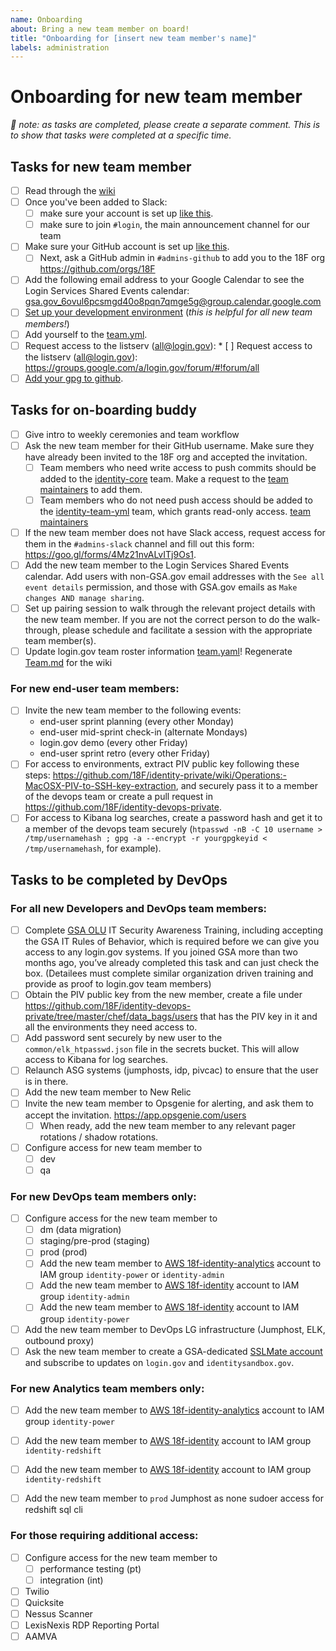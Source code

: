 ```yaml
---
name: Onboarding
about: Bring a new team member on board!
title: "Onboarding for [insert new team member's name]"
labels: administration
---
```


# Onboarding for new team member

_🌮 note: as tasks are completed, please create a separate comment.  This is to show that tasks were completed at a specific time._

## Tasks for new team member

* [ ] Read through the [wiki](https://github.com/18F/identity-private/wiki)
* [ ] Once you've been added to Slack:
    * [ ] make sure your account is set up [like this](https://handbook.18f.gov/slack/).
    * [ ] make sure to join `#login`, the main announcement channel for our team
* [ ] Make sure your GitHub account is set up [like this](https://handbook.18f.gov/github/#setup).
  * [ ] Next, ask a GitHub admin in `#admins-github` to add you to the 18F org https://github.com/orgs/18F
* [ ] Add the following email address to your Google Calendar to see the Login Services Shared Events calendar: gsa.gov_6ovul6pcsmgd40o8pqn7qmge5g@group.calendar.google.com
* [ ] [Set up your development environment](https://github.com/18F/identity-idp/blob/master/README.md) (_this is helpful for all new team members!_)
* [ ] Add yourself to the [team.yml](https://github.com/18F/identity-private/blob/master/team/team.yml).
* [ ] Request access to the listserv (all@login.gov): * [ ] Request access to the listserv (all@login.gov): https://groups.google.com/a/login.gov/forum/#!forum/all
* [ ] [Add your gpg to github](https://help.github.com/articles/adding-a-new-gpg-key-to-your-github-account/).

## Tasks for on-boarding buddy

* [ ] Give intro to weekly ceremonies and team workflow
* [ ] Ask the new team member for their GitHub username. Make sure they have already been invited to the 18F org and accepted the invitation.
  * [ ] Team members who need write access to push commits should be added to the [identity-core](https://github.com/orgs/18F/teams/identity-core/members) team. Make a request to the [team maintainers](https://github.com/orgs/18F/teams/identity-core?utf8=%E2%9C%93&query=%20role%3Amaintainer) to add them.
  * [ ] Team members who do not need push access should be added to the [identity-team-yml](https://github.com/orgs/18F/teams/identity-team-yml/members) team, which grants read-only access. [team maintainers](https://github.com/orgs/18F/teams/identity-team-yml/members?utf8=%E2%9C%93&query=+role%3Amaintainer)
* [ ] If the new team member does not have Slack access, request access for them in the `#admins-slack` channel and fill out this form: https://goo.gl/forms/4Mz21nvALvITj9Os1.
* [ ] Add the new team member to the Login Services Shared Events calendar. Add users with non-GSA.gov email addresses with the `See all event details` permission, and those with GSA.gov emails as `Make changes AND manage sharing`.
* [ ] Set up pairing session to walk through the relevant project details with the new team member. If you are not the correct person to do the walk-through, please schedule and facilitate a session with the appropriate team member(s).
* [ ] Update login.gov team roster information [team.yaml](https://github.com/18F/identity-private/blob/master/team/team.yml)! Regenerate [Team.md](https://github.com/18F/identity-private/wiki/Team) for the wiki

### For new end-user team members:
* [ ] Invite the new team member to the following events:
  * end-user sprint planning (every other Monday)
  * end-user mid-sprint check-in (alternate Mondays)
  * login.gov demo (every other Friday)
  * end-user sprint retro (every other Friday)
* [ ] For access to environments, extract PIV public key following these steps: https://github.com/18F/identity-private/wiki/Operations:-MacOSX-PIV-to-SSH-key-extraction, and securely pass it to a member of the devops team or create a pull request in https://github.com/18F/identity-devops-private.
* [ ] For access to Kibana log searches, create a password hash and get it to a member of the devops team securely (`htpasswd -nB -C 10 username > /tmp/usernamehash ; gpg -a --encrypt -r yourgpgkeyid < /tmp/usernamehash`, for example).

## Tasks to be completed by DevOps

### For all new Developers and DevOps team members:

* [ ] Complete [GSA OLU](https://insite.gsa.gov/topics/training-and-development/online-university-olu?term=olu) IT Security Awareness Training, including accepting the GSA IT Rules of Behavior, which is required before we can give you access to any login.gov systems. If you joined GSA more than two months ago, you’ve already completed this task and can just check the box. (Detailees must complete similar organization driven training and provide as proof to login.gov team members)
* [ ] Obtain the PIV public key from the new member, create a file under https://github.com/18F/identity-devops-private/tree/master/chef/data_bags/users that has the PIV key in it and all the environments they need access to.
* [ ] Add password sent securely by new user to the `common/elk_htpasswd.json` file in the secrets bucket.  This will allow access to Kibana for log searches.
* [ ] Relaunch ASG systems (jumphosts, idp, pivcac) to ensure that the user is in there.
* [ ] Add the new team member to New Relic
* [ ] Invite the new team member to Opsgenie for alerting, and ask them to accept the invitation. https://app.opsgenie.com/users
  * [ ] When ready, add the new team member to any relevant pager rotations / shadow rotations.
* [ ] Configure access for new team member to
  * [ ] dev
  * [ ] qa

### For new DevOps team members only:
* [ ] Configure access for the new team member to
  * [ ] dm (data migration)
  * [ ] staging/pre-prod (staging)
  * [ ] prod (prod)
  * [ ] Add the new team member to [AWS 18f-identity-analytics](https://18f-identity-analytics.signin.aws.amazon.com/console) account to IAM group `identity-power` or `identity-admin`
  * [ ] Add the new team member to [AWS 18f-identity](https://18f-identity-dev.signin.aws.amazon.com/console) account to IAM group `identity-admin`
  * [ ] Add the new team member to [AWS 18f-identity](https://18f-identity.signin.aws.amazon.com/console) account to IAM group `identity-power`
* [ ] Add the new team member to DevOps LG infrastructure (Jumphost, ELK, outbound proxy)
* [ ] Ask the new team member to create a GSA-dedicated [SSLMate account](https://sslmate.com/signup) and subscribe to updates on `login.gov` and `identitysandbox.gov`.

### For new Analytics team members only:
* [ ] Add the new team member to [AWS 18f-identity-analytics](https://18f-identity-analytics.signin.aws.amazon.com/console) account to IAM group `identity-power`
* [ ] Add the new team member to [AWS 18f-identity](https://18f-identity-dev.signin.aws.amazon.com/console) account to IAM group `identity-redshift`
* [ ] Add the new team member to [AWS 18f-identity](https://18f-identity.signin.aws.amazon.com/console) account to IAM group `identity-redshift`
* [ ] Add the new team member to `prod` Jumphost as none sudoer access for redshift sql cli


### For those requiring additional access:
* [ ] Configure access for the new team member to
  * [ ] performance testing (pt)
  * [ ] integration (int)
* [ ] Twilio
* [ ] Quicksite
* [ ] Nessus Scanner
* [ ] LexisNexis RDP Reporting Portal
* [ ] AAMVA
